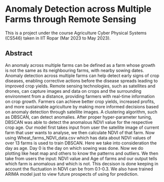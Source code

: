 # Anomaly Detection across Multiple Farms through Remote Sensing
 This is a project under the course Agriculture Cyber Physical Systems (CS546) taken in IIT Ropar (Mar 2023 to May 2023). 

## Abstract
An anomaly across multiple farms can be defined as a farm whose growth is not the same as its neighbouring farms, with nearby sowing dates. Anomaly detection across multiple farms can help detect early signs of crop diseases, enabling corrective actions before the disease spreads leading to improved crop yields. Remote sensing technologies, such as satellites and drones, can capture images and data on crops and the surrounding environment from a distance, providing farmers with real-time information on crop growth. Farmers can achieve better crop yields, increased profits, and more sustainable agriculture by making more informed decisions based on anomaly detection through satellite images. A clustering algorithm, such as DBSCAN, can detect anomalies. After proper hyper-parameter tuning, DBSCAN was able to detect the anomalous NDVI value for the respective crop age. Our model first takes input from user the satellite image of current farm that user wants to analyse, we then calculate NDVI of that farm. Now using Wheat_farms_NDVI_data.csv which has data about NDVI values of over 13 farms is used to train DBSCAN. Here we take into consideration the day as age. Day 0 is the day on which sowing was done. Now we do plotting like heat map and others to know the patterns and outliers. We then take from users the input: NDVI value and Age of farms and our output tells which farm is anomalous and which is not. This decsison is done keeping in account the fluctuation in NDVI can be from 0.1-0.3.  We also have trained ARIMA model just to view future prospects of using for prediction.

